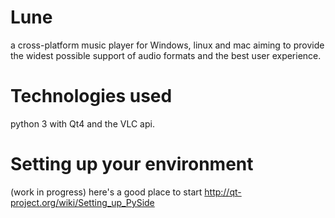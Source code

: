 Lune
====

a cross-platform music player for Windows, linux and mac aiming to provide the widest possible support of audio formats and the best user experience.

Technologies used
====
python 3 with Qt4 and the VLC api.

Setting up your environment
====
(work in progress)
here's a good place to start
http://qt-project.org/wiki/Setting_up_PySide
